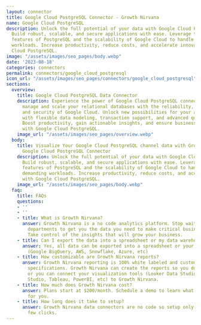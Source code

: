 ```yaml
---
layout: connector
title: Google Cloud PostgreSQL Connector - Growth Nirvana
name: Google Cloud PostgreSQL
description: Unlock the full potential of your data with Google Cloud PostgreSQL.
  Build robust, scalable, and secure applications with ease. Leverage the advanced
  features of PostgreSQL and the scalability of Google Cloud to handle your most demanding
  workloads. Increase productivity, reduce costs, and accelerate innovation with Google
  Cloud PostgreSQL.
image: "/assets/images/seo_pages/body.webp"
date: '2023-08-18'
categories: connectors
permalink: connectors/google_cloud_postgresql
icon_url: "/assets/images/seo_pages/connectors/google_cloud_postgresql"
sections:
  overview:
    title: Google Cloud PostgreSQL Data Connector
    description: Experience the power of Google Cloud PostgreSQL connector. Seamlessly
      manage and scale your relational databases with the reliability, performance,
      and security of Google Cloud. Unlock new possibilities for your applications
      with flexible data modeling, transaction support, and advanced querying capabilities.
      Boost productivity, gain actionable insights, and ensure business continuity
      with Google Cloud PostgreSQL.
    image_url: "/assets/images/seo_pages/overview.webp"
  body:
    title: Visualize Your Google Cloud PostgreSQL channel data with Growth Nirvana's
      Google Cloud PostgreSQL Connector
    description: Unlock the full potential of your data with Google Cloud PostgreSQL.
      Build robust, scalable, and secure applications with ease. Leverage the advanced
      features of PostgreSQL and the scalability of Google Cloud to handle your most
      demanding workloads. Increase productivity, reduce costs, and accelerate innovation
      with Google Cloud PostgreSQL.
    image_url: "/assets/images/seo_pages/body.webp"
  faq:
    title: FAQs
    questions:
    - ''
    - ''
    - title: What is Growth Nirvana?
      answer: Growth Nirvana is a no code analytics platform. Stop waiting for other
        departments to get you the data you need to make critical business decisions.
        Take control of the insights that will grow your business.
    - title: Can I export the data into a spreadsheet or my data warehouse?
      answer: Yes, all data can be exported into a spreadsheet or your data warehouse
        (Google BigQuery, AWS, Snowflake, Azure, etc)
    - title: How customizable are Growth Nirvana reports?
      answer: Growth Nirvana reporting is 100% white labeled and customized to your
        specifications. Growth Nirvana can create the reports so you don’t have to
        or you can connect your visualization tools (Looker Data Studio/Google Data
        Studio, Tableau, PowerBI, etc) to Growth Nirvana.
    - title: How much does Growth Nirvana cost?
      answer: Plans start at $200/month. Schedule a demo to learn what plan is best
        for you.
    - title: How long does it take to setup?
      answer: Growth Nirvana data connectors are no code so setup only requires a
        few clicks.
---
```

